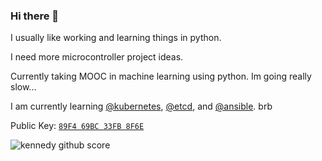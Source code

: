 ### Hi there 👋

<!--
**kennedy/kennedy** is a ✨ _special_ ✨ repository because its `README.md` (this file) appears on your GitHub profile.

Here are some ideas to get you started:

- 🔭 I’m currently working on ...
- 🌱 I’m currently learning ...
- 👯 I’m looking to collaborate on ...
- 🤔 I’m looking for help with ...
- 💬 Ask me about ...
- 📫 How to reach me: ...
- 😄 Pronouns: ...
- ⚡ Fun fact: ...
-->
I usually like working and learning things in python.

I need more microcontroller project ideas.

Currently taking MOOC in machine learning using python. Im going really slow...

I am currently learning [@kubernetes](https://github.com/kubernetes/kubernetes), [@etcd](https://github.com/etcd-io/etcd), and [@ansible](https://github.com/ansible/ansible). brb

Public Key: [`89F4 69BC 33FB 8F6E`](https://keybase.io/kennedy/pgp_keys.asc)

<img src="https://github-readme-stats.vercel.app/api?username=kennedy&show_icons=true&theme=dark&count_private=true&hide_title=true" alt="kennedy github score" />
